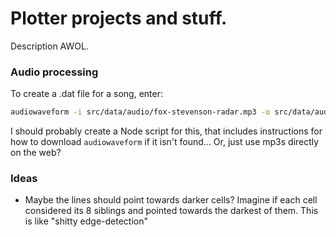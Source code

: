 # Plotter projects and stuff.

Description AWOL.

### Audio processing

To create a .dat file for a song, enter:

```bash
audiowaveform -i src/data/audio/fox-stevenson-radar.mp3 -o src/data/audio/fox-stevenson-radar.dat -b 8
```

I should probably create a Node script for this, that includes instructions for how to download `audiowaveform` if it isn't found... Or, just use mp3s directly on the web?

### Ideas

- Maybe the lines should point towards darker cells? Imagine if each cell considered its 8 siblings and pointed towards the darkest of them. This is like "shitty edge-detection"
